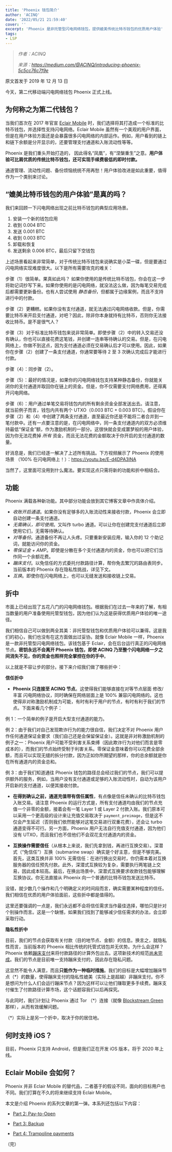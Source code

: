 ```yaml
---
title: 'Phoenix 钱包简介'
author: 'ACINQ'
date: '2022/05/21 21:59:40'
cover: ''
excerpt: 'Phoenix 是非托管型闪电网络钱包，提供媲美传统比特币钱包的优质用户体验'
tags:
- LSP
---
```



> *作者：ACINQ*
> 
> *来源：<https://medium.com/@ACINQ/introducing-phoenix-5c5cc76c7f9e>*



原文首发于 2019 年 12 月 13 日

今天，第二代移动端闪电网络钱包 Phoenix 正式上线。

## 为何称之为第二代钱包？

当我们首次在 2017 年官宣 [Eclair Mobile](https://medium.com/@ACINQ/announcing-eclair-wallet-a8d8c136fc7e) 时，我们选择将其打造成一个标准的比特币钱包，并选择性支持闪电网络。Eclair Mobile 虽然有一个美观的用户界面，但是在用户体验方面还是会暴露很多闪电网络的内部运作。例如，用户看到的链上和链下余额是分开显示的，还要管理支付通道和入账流动性等等。

Phoenix 是我们重头开始打造的， 因此得名“凤凰”，有“涅槃重生”之意。**用户体验可比肩优质的传统比特币钱包，还可实现手续费极低的即时付款。**

通道管理、流动性问题、备份烦恼统统不用再愁！用户体验改进是如此重要，值得作为一个类别来讨论。

## “媲美比特币钱包的用户体验”是真的吗？

我们来回顾一下闪电网络出现之前比特币钱包的典型应用场景。

1. 安装一个新的钱包应用
2. 收到 0.004 BTC
3. 发送 0.001 BTC
4. 收到 0.003 BTC
5. 卸载和恢复
6. 发送剩余 0.006 BTC，最后只留下空钱包

上述场景看起来非常简单，对于传统比特币钱包来说确实是小菜一碟，但是要通过闪电网络实现难度很大。以下是所有需要攻克的难关：

步骤（1）很简单。果真如此吗？ 如果你使用的是传统比特币钱包，你会在这一步将助记词抄写下来。如果你使用的是闪电网络，就没法这么做，因为每笔交易完成后都需要更新备份。也有人尝试使用 *静态备份*，但都属于边缘案例，而且不支持进行中的付款。

步骤（2）更糟糕。如果你没有支付通道，就无法通过闪电网络收款。但是，你需要比特币来开启支付通道，对吧？因此，除非你本身就持有比特币，否则你无法接收比特币。是不是很气人？

步骤（3）对于标准比特币钱包来说非常简单。即使步骤（2）中的转入交易还没有确认，你也可以直接花费这笔钱，并创建一连串等待确认的交易。但是，在闪电网络上，你做不到这点，因为支付通道必须在交易确认后才可以使用。因此，如果你在步骤（2）创建了一条支付通道，你通常要等待 2 至 3 次确认完成后才能进行付款。

步骤（4）：同步骤（2）。

步骤（5）：最好的情况是，如果你的闪电网络钱包支持某种静态备份，你就能关闭你的支付通道并取回你在链上的资金。但是，你不仅需要支付网络费用，还得离开闪电网络。

步骤（6）：用户通过单笔交易将钱包内的所有剩余资金全部发送出去。请注意，就当前例子而言，钱包内共有两个 UTXO（0.003 BTC + 0.003 BTC）。假设你在步骤（2）和（4）中创建了两条支付通道，直至最近你还是不能将二者合并到一笔付款中。还有一点要注意的是，在闪电网络中，同一条支付通道内的双方必须维持最低“保证金”额，作为激励机制的一部分。这很快就会变成噩梦般的用户体验，因为你无法花费掉 *所有* 资金，而且无法花费的金额取决于你开启的支付通道的数量。

好消息是，我们已经逐一解决了上述所有挑战。下方视频展示了 Phoenix 的使用场景 （100% 在闪电网络上！）：https://youtu.be/E-d4DPA3lNA

当然了，这里面可没用到什么魔法。要实现这点只需将新的功能和折中相结合。

## 功能

Phoenix 满载各种新功能。其中部分功能会放到其它博客文章中作具体介绍。

- *收账开启通道*。如果你没有足够多的入账流动性来接收付款，Phoenix 会立即自动创建一条支付通道。
- *无需确认，即可使用*。又叫作 turbo 通道。可以让你在创建完支付通道后立即使用它们，无需等待确认。
- *对等备份*。通道备份不再让人头疼。只要重新安装应用，输入你的 12 个助记词，就能访问你的资金。
- *零保证金 + AMP*。即使是分散在多个支付通道内的资金，你也可以把它们当作同一个余额花费。 
- *蹦床支付*。以免信任的方式委托付款路径计算，帮你免去繁冗的路由表同步。当前版本的 Phoenix 存在隐私性挑战，详见下文。
- *互换*。即使你在闪电网络上，也可以无缝发送和接收链上交易。

## 折中

市面上已经出现了五花八门的闪电网络钱包。根据我们在过去一年来的了解，有相当数量的用户准备使用托管型钱包，因为他们认为这是获得优质用户体验的唯一途径。

我们相信自己可以做到两全其美：非托管型钱包和优质用户体验可以兼得。这是我们的初心，我们也没有在这方面做出过妥协。就像 Eclair Mobile 一样，Phoenix 是一款非托管型闪电网络钱包。该钱包基于 Eclair，会在后台运行真正的闪电网络节点。**密钥永远不会离开 Phoenix 钱包，即使 ACINQ 乃至整个闪电网络一夕之间消失不见，你的资金也照样完全掌控在你的手中**。

以上就是不容让步的部分。接下来介绍我们做了哪些折中：

**信任折中** 

- **Phoenix 只连接至 ACINQ 节点**。这使得我们能够直接在对等节点层面 修改/丰富 闪电网络协议，同时确保在网络层面上是 100% 兼容闪电网络的。这也使得非对称激励机制成为可能，有时有利于用户的节点，有时有利于我们的节点。下面来看几个例子：

例 1：一个简单的例子是开启大型支付通道的能力。

例 2：由于我们对自己发现欺诈行为的能力很自信，我们决定不对 Phoenix 用户作任何通道保证金要求（我们自己还是会保留保证金）。这就是非对称激励机制的例子之一：Phoenix 用户可能不受利害关系束缚（因此欺诈行为对他们而言是零成本的），而我们的节点始终受制于利害关系。零保证金意味着你可以花费全部余额，而且可以实现无缝的拆分付款，因为正如你所期望的那样，你的总余额就是你在所有通道内的资金总和。

例 3：由于我们知道通往 Phoenix 钱包的路径总会经过我们的节点，我们可以提供额外的服务，例如，当用户没有支付通道或足够的入账流动性时，自动为该用户开启新的支付通道，以便其接收付款。

- **在得到确认之前，通道充值带有信任属性**，有点像是信任未确认的比特币钱包入账交易。请注意 Phoenix 的运行方式是，所有支付通道均由我们的节点充值一个非零的金额，接着会有一笔 Layer 1 或 Layer 2 付款入账。我们原本可以采用一个更高级的设计来让充值交易取决于 `payment_preimage`，但是这不仅会产生延迟（否则我们依然能够对这笔交易进行双重花费），还会让 turbo 通道变得不可行。另一方面，Phoenix 用户无法自行充值支付通道，因为他们没有 UTXO，而且我们也不信他们不会双花支付通道内的资金。

- **互换操作需要信任**（从根本上来说，我们先拿到钱，再进行互换交易）。深潜式（“免信任”）互换（submarine swap）确实是个好主意，但是不够完美。首先，这类互换并非 100% 无需信任：在进行换出交易时，你仍需本着对互换服务器的信任预先付款。此外，深潜式互换较为复杂，需要执行两笔链上交易，因此成本较高。最后，在换出场景中，深潜式互换要求收款钱包能够理解互换协议。你无法直接从 Phoenix 向一个普通的比特币钱包发送比特币。

没错，就少数几个操作和几个明确定义的时间段而言，确实需要某种程度的信任。我们相信在优质的用户体验面前，这些折中都是值得的。

这里还要强调的一点是，我们永远都不会将信任需求当作最佳选择，哪怕只是针对个别操作而言。这是一个缺憾，如果我们找到了能够减少信任需求的办法，会立即采取行动。

**隐私性折中**

目前，我们的节点会获取有关付款（目的地节点、金额）的信息。换言之，就隐私性而言，当前版本的 Phoenix 相比传统的托管式钱包并无优势。为什么会这样？Phoenix 依赖[蹦床支付](https://lists.linuxfoundation.org/pipermail/lightning-dev/2019-March/001939.html)来将付款路径的计算外包出去。这项新技术的规范[尚未完成](https://github.com/lightningnetwork/lightning-rfc/pull/654)。我们的节点是目前唯一支持蹦床支付的，因此存在隐私问题。

这显然不能令人满意，而且**只能作为一种临时措施**。我们的目标是大幅增加蹦床节点（\*）的数量，使得蹦床支付的隐私性媲美（实际上是超越）非蹦床支付。你不是想问为什么人们会运行蹦床节点？因为这样可以让他们赚取更多手续费。蹦床支付催生了付款路径计算市场，这个话题容我们以后再探究。

与此同时，我们计划让 Phoenix 通过 Tor （\*）连接（就像 [Blockstream Green](https://bitcoinmagazine.com/articles/blockstream-green-wallet-adds-early-access-tor-integration) 那样），从而有效缓解问题。

（*）实际上是另一个折中，取决于你的居住地。

## 何时支持 iOS？

目前，Phoenix 只支持 Android，但是我们正在开发 iOS 版本，将于 2020 年上线。

## Eclair Mobile 会如何？

Phoenix 并非 Eclair Mobile 的替代品，二者基于的假设不同，面向的目标用户也不同。我们打算在不久的将来继续支持 Eclair Mobile。

本文是介绍 Phoenix 的系列文章的第一弹。本系列还包括以下内容：

- [Part 2: Pay-to-Open](https://medium.com/@ACINQ/phoenix-part-2-pay-to-open-4a8a482dd4d)

- [Part 3: Backup](https://medium.com/@ACINQ/phoenix-wallet-part-3-backup-f63a9470d4e7)

- [Part 4: Trampoline payments](https://medium.com/@ACINQ/phoenix-wallet-part-4-trampoline-payments-fb1befd027c8)

（完）